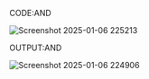 CODE:AND

![Screenshot 2025-01-06 225213](https://github.com/user-attachments/assets/e9607c1b-e2b5-4aaa-b7c9-37c7aa4ff2da)

OUTPUT:AND

![Screenshot 2025-01-06 224906](https://github.com/user-attachments/assets/500f4292-12b4-496d-b4ed-d1af8c412d64)
